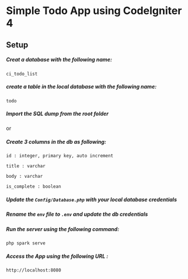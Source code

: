 # Simple Todo App using CodeIgniter 4

## Setup

##### Creat a database with the following name:

`ci_todo_list`

##### create a table in the local database with the following name:

`todo`

##### Import the SQL dump from the root folder

or

##### Create 3 columns in the db as following:

`id : integer, primary key, auto increment`

`title : varchar`

`body : varchar`

`is_complete : boolean`

##### Update the `Config/Database.php` with your local database credentials

##### Rename the `env` file to `.env` and update the db credentials

##### Run the server using the following command:

`php spark serve`

##### Access the App using the following URL :

`http://localhost:8080`